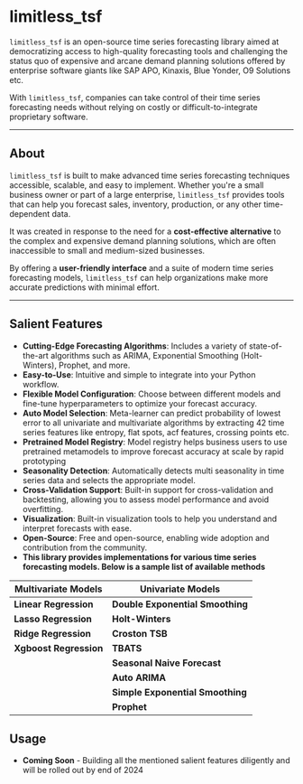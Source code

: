 # **limitless_tsf**

`limitless_tsf` is an open-source time series forecasting library aimed at democratizing access to high-quality forecasting tools and challenging the status quo of expensive and arcane demand planning solutions offered by enterprise software giants like SAP APO, Kinaxis, Blue Yonder, O9 Solutions etc.

With `limitless_tsf`, companies can take control of their time series forecasting needs without relying on costly or difficult-to-integrate proprietary software.

---

## **About**

`limitless_tsf` is built to make advanced time series forecasting techniques accessible, scalable, and easy to implement. Whether you're a small business owner or part of a large enterprise, `limitless_tsf` provides tools that can help you forecast sales, inventory, production, or any other time-dependent data.

It was created in response to the need for a **cost-effective alternative** to the complex and expensive demand planning solutions, which are often inaccessible to small and medium-sized businesses.

By offering a **user-friendly interface** and a suite of modern time series forecasting models, `limitless_tsf` can help organizations make more accurate predictions with minimal effort.

---

## **Salient Features**

- **Cutting-Edge Forecasting Algorithms**: Includes a variety of state-of-the-art algorithms such as ARIMA, Exponential Smoothing (Holt-Winters), Prophet, and more.
- **Easy-to-Use**: Intuitive and simple to integrate into your Python workflow.
- **Flexible Model Configuration**: Choose between different models and fine-tune hyperparameters to optimize your forecast accuracy.
- **Auto Model Selection**: Meta-learner can predict probability of lowest error to all univariate and multivariate algorithms by extracting 42 time series features like entropy, flat spots, acf features, crossing points etc.
- **Pretrained Model Registry**: Model registry helps business users to use pretrained metamodels to improve forecast accuracy at scale by rapid prototyping
- **Seasonality Detection**: Automatically detects multi seasonality in time series data and selects the appropriate model.
- **Cross-Validation Support**: Built-in support for cross-validation and backtesting, allowing you to assess model performance and avoid overfitting.
- **Visualization**: Built-in visualization tools to help you understand and interpret forecasts with ease.
- **Open-Source**: Free and open-source, enabling wide adoption and contribution from the community.
- **This library provides implementations for various time series forecasting models. Below is a sample list of available methods**

|  Multivariate Models           |  Univariate Models              |
|--------------------------------|---------------------------------|
| **Linear Regression**          | **Double Exponential Smoothing**|
| **Lasso Regression**           | **Holt-Winters**                |
| **Ridge Regression**           | **Croston TSB**                 |
| **Xgboost Regression**         | **TBATS**                       |
|                                | **Seasonal Naive Forecast**     |
|                                | **Auto ARIMA**                  |
|                                | **Simple Exponential Smoothing**|
|                                | **Prophet**                     |

## **Usage**

- **Coming Soon** - Building all the mentioned salient features diligently and will be rolled out by end of 2024

